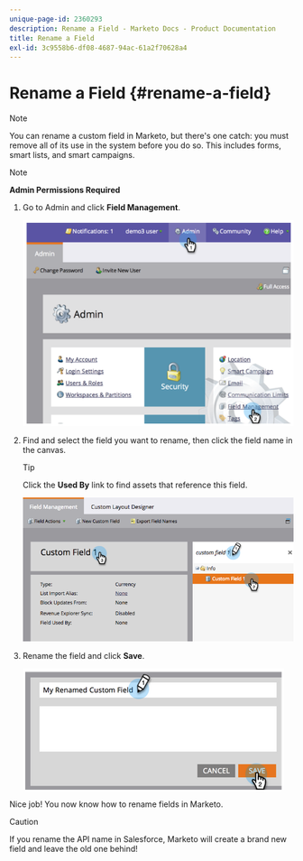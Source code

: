 ```yaml
---
unique-page-id: 2360293
description: Rename a Field - Marketo Docs - Product Documentation
title: Rename a Field
exl-id: 3c9558b6-df08-4687-94ac-61a2f70628a4
---
```

# Rename a Field {#rename-a-field}

>[!NOTE]
>
>You can rename a custom field in Marketo, but there's one catch: you must remove all of its use in the system before you do so. This includes forms, smart lists, and smart campaigns.

>[!NOTE]
>
>**Admin Permissions Required**

1. Go to Admin and click **Field Management**.

   ![](assets/image2014-9-24-14-3a2-3a25.png)

1. Find and select the field you want to rename, then click the field name in the canvas.

   >[!TIP]
   >
   >Click the **Used By** link to find assets that reference this field.

   ![](assets/changefieldname.png)

1. Rename the field and click **Save**.

   ![](assets/image2014-9-24-14-2-55.png)

Nice job! You now know how to rename fields in Marketo.

>[!CAUTION]
>
>If you rename the API name in Salesforce, Marketo will create a brand new field and leave the old one behind!
